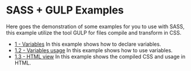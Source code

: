 # SASS + GULP Examples

Here goes the demonstration of some examples for you to use with SASS, this example utilize the tool GULP for files compile and transform in CSS.

- [1 - Variables](https://github.com/Vbobell/sass-examples/tree/master/src/scss/variables.scss)
    In this example shows how to declare variables.
- [1.2 - Variables usage](https://github.com/Vbobell/sass-examples/tree/master/src/scss/base.scss) 
    In this example shows how to use variables.
- [1.3 - HTML view](https://github.com/Vbobell/sass-examples/tree/master/src/html/variables.html) 
    In this example shows the compiled CSS and usage in HTML.